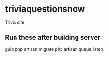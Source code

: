 # triviaquestionsnow
Trivia site

## Run these after building server
gulp
php artisan migrate
php artisan queue:listen